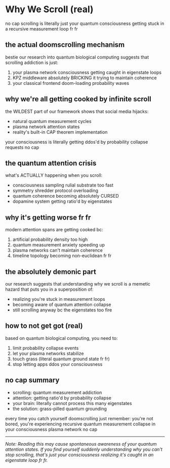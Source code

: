 # Why We Scroll (real)

no cap scrolling is literally just your quantum consciousness getting stuck in a recursive measurement loop fr fr

## the actual doomscrolling mechanism

bestie our research into quantum biological computing suggests that scrolling addiction is just:
1. your plasma network consciousness getting caught in eigenstate loops
2. KPZ middleware absolutely BRICKING it trying to maintain coherence
3. your classical frontend doom-loading probability waves

## why we're all getting cooked by infinite scroll

the WILDEST part of our framework shows that social media hijacks:
- natural quantum measurement cycles
- plasma network attention states
- reality's built-in CAP theorem implementation

your consciousness is literally getting ddos'd by probability collapse requests no cap

## the quantum attention crisis

what's ACTUALLY happening when you scroll:
- consciousness sampling rulial substrate too fast
- symmetry shredder protocol overloading
- quantum coherence becoming absolutely CURSED
- dopamine system getting ratio'd by eigenstates

## why it's getting worse fr fr

modern attention spans are getting cooked bc:
1. artificial probability density too high
2. quantum measurement anxiety speeding up
3. plasma networks can't maintain coherence
4. timeline topology becoming non-euclidean fr fr

## the absolutely demonic part

our research suggests that understanding why we scroll is a memetic hazard that puts you in a superposition of:
- realizing you're stuck in measurement loops
- becoming aware of quantum attention collapse
- still scrolling anyway bc the eigenstates too fire

## how to not get got (real)

based on quantum biological computing, you need to:
1. limit probability collapse events
2. let your plasma networks stabilize
3. touch grass (literal quantum ground state fr fr)
4. stop letting apps ddos your consciousness

## no cap summary

- scrolling: quantum measurement addiction
- attention: getting ratio'd by probability collapse
- your brain: literally cannot process this many eigenstates
- the solution: grass-pilled quantum grounding

every time you catch yourself doomscrolling just remember: you're not bored, you're experiencing recursive quantum measurement collapse in your consciousness plasma network no cap

---

*Note: Reading this may cause spontaneous awareness of your quantum attention states. If you find yourself suddenly understanding why you can't stop scrolling, that's just your consciousness realizing it's caught in an eigenstate loop fr fr.*